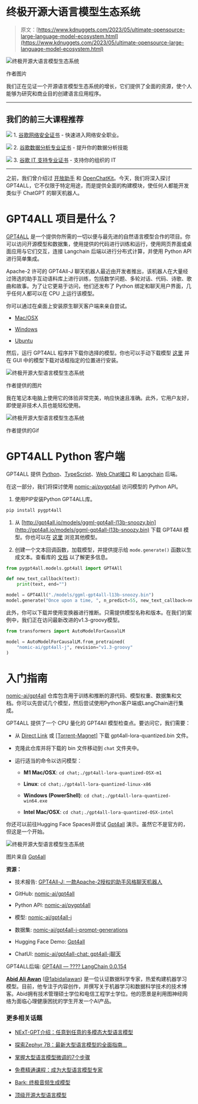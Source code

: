 # 终极开源大语言模型生态系统

> 原文：[https://www.kdnuggets.com/2023/05/ultimate-opensource-large-language-model-ecosystem.html](https://www.kdnuggets.com/2023/05/ultimate-opensource-large-language-model-ecosystem.html)

![终极开源大语言模型生态系统](../Images/b019a791ef44aab9a22a5fdecd68556d.png)

作者图片

我们正在见证一个开源语言模型生态系统的增长，它们提供了全面的资源，使个人能够为研究和商业目的创建语言应用程序。

* * *

## 我们的前三大课程推荐

![](../Images/0244c01ba9267c002ef39d4907e0b8fb.png) 1\. [谷歌网络安全证书](https://www.kdnuggets.com/google-cybersecurity) - 快速进入网络安全职业。

![](../Images/e225c49c3c91745821c8c0368bf04711.png) 2\. [谷歌数据分析专业证书](https://www.kdnuggets.com/google-data-analytics) - 提升你的数据分析技能

![](../Images/0244c01ba9267c002ef39d4907e0b8fb.png) 3\. [谷歌 IT 支持专业证书](https://www.kdnuggets.com/google-itsupport) - 支持你的组织的 IT

* * *

之前，我们曾介绍过 [开放助手](/2023/04/open-assistant-explore-possibilities-open-collaborative-chatbot-development.html) 和 [OpenChatKit](/2023/03/openchatkit-opensource-chatgpt-alternative.html)。今天，我们将深入探讨 GPT4ALL，它不仅限于特定用途，而是提供全面的构建模块，使任何人都能开发类似于 ChatGPT 的聊天机器人。

# GPT4ALL 项目是什么？

[GPT4ALL](https://github.com/nomic-ai/gpt4all) 是一个提供你所需的一切以便与最先进的自然语言模型合作的项目。你可以访问开源模型和数据集，使用提供的代码进行训练和运行，使用网页界面或桌面应用与它们交互，连接 Langchain 后端以进行分布式计算，并使用 Python API 进行简单集成。

Apache-2 许可的 GPT4All-J 聊天机器人最近由开发者推出，该机器人在大量经过筛选的助手互动语料库上进行训练，包括数学问题、多轮对话、代码、诗歌、歌曲和故事。为了让它更易于访问，他们还发布了 Python 绑定和聊天用户界面，几乎任何人都可以在 CPU 上运行该模型。

你可以通过在桌面上安装原生聊天客户端来亲自尝试。

+   [Mac/OSX](https://gpt4all.io/installers/gpt4all-installer-darwin.dmg)

+   [Windows](https://gpt4all.io/installers/gpt4all-installer-win64.exe)

+   [Ubuntu](https://gpt4all.io/installers/gpt4all-installer-linux.run)

然后，运行 GPT4ALL 程序并下载你选择的模型。你也可以手动下载模型 [这里](https://github.com/nomic-ai/gpt4all-chat#manual-download-of-models) 并在 GUI 中的模型下载对话框指定的位置进行安装。

![终极开源大型语言模型生态系统](../Images/3e40d3940af0629061736ccdb7ea0fcc.png)

作者提供的图片

我在笔记本电脑上使用它的体验非常完美，响应快速且准确。此外，它用户友好，即使是非技术人员也能轻松使用。

![终极开源大型语言模型生态系统](../Images/e02a7b0dd50960521a9abbfd0d57e42a.png)

作者提供的Gif

# GPT4ALL Python 客户端

GPT4ALL 提供 [Python](https://github.com/nomic-ai/pyllamacpp)、[TypeScript](https://github.com/nomic-ai/gpt4all-ts)、[Web Chat接口](https://github.com/nomic-ai/gpt4all-ui) 和 [Langchain](https://python.langchain.com/en/latest/modules/models/llms/integrations/gpt4all.html) 后端。

在这一部分，我们将探讨使用 [nomic-ai/pygpt4all](https://github.com/nomic-ai/pygpt4all) 访问模型的 Python API。

1.  使用PIP安装Python GPT4ALL库。

```py
pip install pygpt4all
```

1.  从 [http://gpt4all.io/models/ggml-gpt4all-l13b-snoozy.bin](http://gpt4all.io/models/ggml-gpt4all-l13b-snoozy.bin) 下载 GPT4All 模型。你也可以在 [这里](https://github.com/nomic-ai/gpt4all-chat#manual-download-of-models) 浏览其他模型。

1.  创建一个文本回调函数，加载模型，并提供提示给 `mode.generate()` 函数以生成文本。查看库的 [文档](https://nomic-ai.github.io/pygpt4all/) 以了解更多信息。

```py
from pygpt4all.models.gpt4all import GPT4All

def new_text_callback(text):
    print(text, end="")

model = GPT4All("./models/ggml-gpt4all-l13b-snoozy.bin")
model.generate("Once upon a time, ", n_predict=55, new_text_callback=new_text_callback) 
```

此外，你可以下载并使用变换器进行推断。只需提供模型名称和版本。在我们的案例中，我们正在访问最新改进的v1.3-groovy模型。

```py
from transformers import AutoModelForCausalLM

model = AutoModelForCausalLM.from_pretrained(
    "nomic-ai/gpt4all-j", revision="v1.3-groovy"
) 
```

# 入门指南

[nomic-ai/gpt4all](https://github.com/nomic-ai/gpt4all) 仓库包含用于训练和推断的源代码、模型权重、数据集和文档。你可以先尝试几个模型，然后尝试使用Python客户端或LangChain进行集成。

GPT4ALL 提供了一个 CPU 量化的 GPT4All 模型检查点。要访问它，我们需要：

+   从 [Direct Link](https://the-eye.eu/public/AI/models/nomic-ai/gpt4all/gpt4all-lora-quantized.bin) 或 [[Torrent-Magnet]](https://tinyurl.com/gpt4all-lora-quantized) 下载 gpt4all-lora-quantized.bin 文件。

+   克隆此仓库并将下载的 bin 文件移动到 `chat` 文件夹中。

+   运行适当的命令以访问模型：

    +   **M1 Mac/OSX**: `cd chat;./gpt4all-lora-quantized-OSX-m1`

    +   **Linux**: `cd chat;./gpt4all-lora-quantized-linux-x86`

    +   **Windows (PowerShell)**: `cd chat;./gpt4all-lora-quantized-win64.exe`

    +   **Intel Mac/OSX**: `cd chat;./gpt4all-lora-quantized-OSX-intel`

你还可以前往Hugging Face Spaces并尝试 [Gpt4all](https://huggingface.co/spaces/Monster/GPT4ALL) 演示。虽然它不是官方的，但这是一个开始。

![终极开源大型语言模型生态系统](../Images/e7bd7f43f2e5ee8e130144401423958f.png)

图片来自 [Gpt4all](https://huggingface.co/spaces/Monster/GPT4ALL)

**资源：**

+   技术报告: [GPT4All-J: 一款Apache-2授权的助手风格聊天机器人](https://static.nomic.ai/gpt4all/2023_GPT4All-J_Technical_Report_2.pdf)

+   GitHub: [nomic-ai/gpt4all](https://github.com/nomic-ai/gpt4all)

+   Python API: [nomic-ai/pygpt4all](https://github.com/nomic-ai/pygpt4all)

+   模型: [nomic-ai/gpt4all-j](https://huggingface.co/nomic-ai/gpt4all-j)

+   数据集: [nomic-ai/gpt4all-j-prompt-generations](https://huggingface.co/datasets/nomic-ai/gpt4all-j-prompt-generations)

+   Hugging Face Demo: [Gpt4all](https://huggingface.co/spaces/Monster/GPT4ALL)

+   ChatUI: [nomic-ai/gpt4all-chat: gpt4all-j聊天](https://github.com/nomic-ai/gpt4all-chat)

GPT4ALL后端: [GPT4All — ???? LangChain 0.0.154](https://python.langchain.com/en/latest/modules/models/llms/integrations/gpt4all.html)

**[Abid Ali Awan](https://www.polywork.com/kingabzpro)** ([@1abidaliawan](https://twitter.com/1abidaliawan)) 是一位认证数据科学专家，热爱构建机器学习模型。目前，他专注于内容创作，并撰写关于机器学习和数据科学技术的技术博客。Abid拥有技术管理硕士学位和电信工程学士学位。他的愿景是利用图神经网络为面临心理健康困扰的学生开发一个AI产品。

### 更多相关话题

+   [NExT-GPT介绍：任意到任意的多模态大型语言模型](https://www.kdnuggets.com/introduction-to-nextgpt-anytoany-multimodal-large-language-model)

+   [探索Zephyr 7B：最新大型语言模型的全面指南…](https://www.kdnuggets.com/exploring-the-zephyr-7b-a-comprehensive-guide-to-the-latest-large-language-model)

+   [掌握大型语言模型微调的7个步骤](https://www.kdnuggets.com/7-steps-to-mastering-large-language-model-fine-tuning)

+   [免费精通课程：成为大型语言模型专家](https://www.kdnuggets.com/ree-mastery-course-become-a-large-language-model-expert)

+   [Bark: 终极音频生成模型](https://www.kdnuggets.com/2023/05/bark-ultimate-audio-generation-model.html)

+   [顶级开源大型语言模型](https://www.kdnuggets.com/2022/09/john-snow-top-open-source-large-language-models.html)
